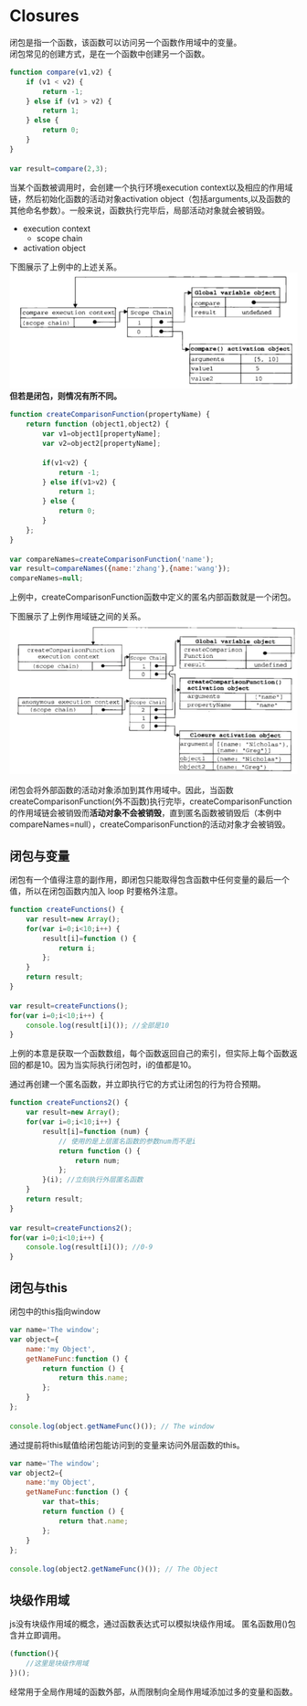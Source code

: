 # Closures

闭包是指一个函数，该函数可以访问另一个函数作用域中的变量。  
闭包常见的创建方式，是在一个函数中创建另一个函数。

```js
function compare(v1,v2) {
    if (v1 < v2) {
        return -1;
    } else if (v1 > v2) {
        return 1;
    } else {
        return 0;
    }
}

var result=compare(2,3);
```
当某个函数被调用时，会创建一个执行环境execution context以及相应的作用域链，然后初始化函数的活动对象activation object（包括arguments,以及函数的其他命名参数）。一般来说，函数执行完毕后，局部活动对象就会被销毁。
* execution context
    * scope chain
* activation object

下图展示了上例中的上述关系。
![](./image/closures2.jpg)
**但若是闭包，则情况有所不同。**
```js
function createComparisonFunction(propertyName) {
    return function (object1,object2) {
        var v1=object1[propertyName];
        var v2=object2[propertyName];

        if(v1<v2) {
            return -1;
        } else if(v1>v2) {
            return 1;
        } else {
            return 0;
        }
    };
}

var compareNames=createComparisonFunction('name');
var result=compareNames({name:'zhang'},{name:'wang'});
compareNames=null;
```

上例中，createComparisonFunction函数中定义的匿名内部函数就是一个闭包。

下图展示了上例作用域链之间的关系。![](./image/closures.jpg)


闭包会将外部函数的活动对象添加到其作用域中。因此，当函数createComparisonFunction(外不函数)执行完毕，createComparisonFunction的作用域链会被销毁而**活动对象不会被销毁**，直到匿名函数被销毁后（本例中compareNames=null），createComparisonFunction的活动对象才会被销毁。

## 闭包与变量
闭包有一个值得注意的副作用，即闭包只能取得包含函数中任何变量的最后一个值，所以在闭包函数内加入 loop 时要格外注意。
```js
function createFunctions() {
    var result=new Array();
    for(var i=0;i<10;i++) {
        result[i]=function () {
            return i;
        };
    }
    return result;
}

var result=createFunctions();
for(var i=0;i<10;i++) {
    console.log(result[i]()); //全部是10
}
```
上例的本意是获取一个函数数组，每个函数返回自己的索引，但实际上每个函数返回的都是10。因为当实际执行闭包时，i的值都是10。

通过再创建一个匿名函数，并立即执行它的方式让闭包的行为符合预期。
```js
function createFunctions2() {
    var result=new Array();
    for(var i=0;i<10;i++) {
        result[i]=function (num) {
            // 使用的是上层匿名函数的参数num而不是i
            return function () {
                return num;
            };
        }(i); //立刻执行外层匿名函数
    }
    return result;
}

var result=createFunctions2();
for(var i=0;i<10;i++) {
    console.log(result[i]()); //0-9
}
```

## 闭包与this

闭包中的this指向window
```js
var name='The window';
var object={
    name:'my Object',
    getNameFunc:function () {
        return function () {
            return this.name;
        };
    }
};

console.log(object.getNameFunc()()); // The window
```
通过提前将this赋值给闭包能访问到的变量来访问外层函数的this。
```js
var name='The window';
var object2={
    name:'my Object',
    getNameFunc:function () {
        var that=this;
        return function () {
            return that.name;
        };
    }
};

console.log(object2.getNameFunc()()); // The Object
```

## 块级作用域

js没有块级作用域的概念，通过函数表达式可以模拟块级作用域。
匿名函数用()包含并立即调用。
```js
(function(){
    //这里是块级作用域
})();
```
经常用于全局作用域的函数外部，从而限制向全局作用域添加过多的变量和函数。




